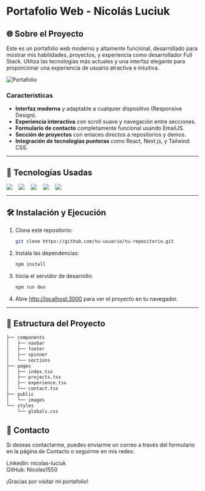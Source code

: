 # Portafolio Web - Nicolás Luciuk

## 🌐 Sobre el Proyecto
Este es un portafolio web moderno y altamente funcional, desarrollado para mostrar mis habilidades, proyectos, y experiencia como desarrollador Full Stack. Utiliza las tecnologías más actuales y una interfaz elegante para proporcionar una experiencia de usuario atractiva e intuitiva.

![Portafolio](https://via.placeholder.com/800x400.png?text=Portafolio+Web)

### Características
- **Interfaz moderna** y adaptable a cualquier dispositivo (Responsive Design).
- **Experiencia interactiva** con scroll suave y navegación entre secciones.
- **Formulario de contacto** completamente funcional usando EmailJS.
- **Sección de proyectos** con enlaces directos a repositorios y demos.
- **Integración de tecnologías punteras** como React, Next.js, y Tailwind CSS.

---

## 🚀 Tecnologías Usadas

<div style="display: flex; gap: 1rem;">
    <img src="https://img.shields.io/badge/Next.js-black?style=for-the-badge&logo=next.js&logoColor=white" />
    <img src="https://img.shields.io/badge/React-20232A?style=for-the-badge&logo=react&logoColor=61DAFB" />
    <img src="https://img.shields.io/badge/Styled--Components-pink?style=for-the-badge&logo=styled-components&logoColor=white" />
    <img src="https://img.shields.io/badge/EmailJS-blue?style=for-the-badge&logo=emailjs&logoColor=white" />
    <img src="https://img.shields.io/badge/Tailwind_CSS-38B2AC?style=for-the-badge&logo=tailwind-css&logoColor=white" />
</div>

---

## 🛠️ Instalación y Ejecución

1. Clona este repositorio:
   ```bash
   git clone https://github.com/tu-usuario/tu-repositorio.git
   ```

2. Instala las dependencias:
   ```bash
   npm install
   ```

3. Inicia el servidor de desarrollo:
   ```bash
   npm run dev
   ```

4. Abre [http://localhost:3000](http://localhost:3000) para ver el proyecto en tu navegador.

---

## 📂 Estructura del Proyecto

```bash
├── components
│   ├── navbar
│   ├── footer
│   ├── spinner
│   └── sections
├── pages
│   ├── index.tsx
│   ├── projects.tsx
│   ├── experience.tsx
│   └── contact.tsx
├── public
│   └── images
└── styles
    └── globals.css
```

## 📧 Contacto
Si deseas contactarme, puedes enviarme un correo a través del formulario en la página de Contacto o seguirme en mis redes:

LinkedIn: nicolas-luciuk  
GitHub: Nicolas1550

¡Gracias por visitar mi portafolio!
